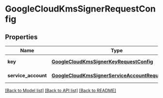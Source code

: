 # GoogleCloudKmsSignerRequestConfig
## Properties

| Name | Type | Description | Notes |
|------------ | ------------- | ------------- | -------------|
| **key** | [**GoogleCloudKmsSignerKeyRequestConfig**](GoogleCloudKmsSignerKeyRequestConfig.md) |  | [default to null] |
| **service\_account** | [**GoogleCloudKmsSignerServiceAccountRequestConfig**](GoogleCloudKmsSignerServiceAccountRequestConfig.md) |  | [default to null] |

[[Back to Model list]](../README.md#documentation-for-models) [[Back to API list]](../README.md#documentation-for-api-endpoints) [[Back to README]](../README.md)

